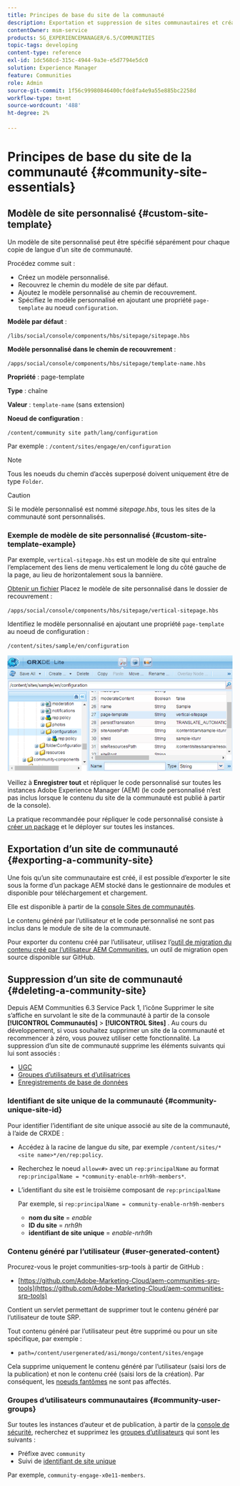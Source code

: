 ```yaml
---
title: Principes de base du site de la communauté
description: Exportation et suppression de sites communautaires et création de modèles de site personnalisés
contentOwner: msm-service
products: SG_EXPERIENCEMANAGER/6.5/COMMUNITIES
topic-tags: developing
content-type: reference
exl-id: 1dc568cd-315c-4944-9a3e-e5d7794e5dc0
solution: Experience Manager
feature: Communities
role: Admin
source-git-commit: 1f56c99980846400cfde8fa4e9a55e885bc2258d
workflow-type: tm+mt
source-wordcount: '488'
ht-degree: 2%

---
```


# Principes de base du site de la communauté {#community-site-essentials}

## Modèle de site personnalisé {#custom-site-template}

Un modèle de site personnalisé peut être spécifié séparément pour chaque copie de langue d’un site de communauté.

Procédez comme suit :

* Créez un modèle personnalisé.
* Recouvrez le chemin du modèle de site par défaut.
* Ajoutez le modèle personnalisé au chemin de recouvrement.
* Spécifiez le modèle personnalisé en ajoutant une propriété `page-template` au noeud `configuration`.

**Modèle par défaut** :

`/libs/social/console/components/hbs/sitepage/sitepage.hbs`

**Modèle personnalisé dans le chemin de recouvrement** :

`/apps/social/console/components/hbs/sitepage/template-name.hbs`

**Propriété** : page-template

**Type** : chaîne

**Valeur** : `template-name` (sans extension)

**Noeud de configuration** :

`/content/community site path/lang/configuration`

Par exemple : `/content/sites/engage/en/configuration`

>[!NOTE]
>
>Tous les noeuds du chemin d’accès superposé doivent uniquement être de type `Folder`.

>[!CAUTION]
>
>Si le modèle personnalisé est nommé *sitepage.hbs*, tous les sites de la communauté sont personnalisés.

### Exemple de modèle de site personnalisé {#custom-site-template-example}

Par exemple, `vertical-sitepage.hbs` est un modèle de site qui entraîne l’emplacement des liens de menu verticalement le long du côté gauche de la page, au lieu de horizontalement sous la bannière.

[Obtenir un fichier](assets/vertical-sitepage.hbs)
Placez le modèle de site personnalisé dans le dossier de recouvrement :

`/apps/social/console/components/hbs/sitepage/vertical-sitepage.hbs`

Identifiez le modèle personnalisé en ajoutant une propriété `page-template` au noeud de configuration :

`/content/sites/sample/en/configuration`

![crxde-siteconfiguration](assets/crxde-siteconfiguration.png)

Veillez à **Enregistrer tout** et répliquer le code personnalisé sur toutes les instances Adobe Experience Manager (AEM) (le code personnalisé n’est pas inclus lorsque le contenu du site de la communauté est publié à partir de la console).

La pratique recommandée pour répliquer le code personnalisé consiste à [créer un package](../../help/sites-administering/package-manager.md#creating-a-new-package) et le déployer sur toutes les instances.

## Exportation d’un site de communauté {#exporting-a-community-site}

Une fois qu’un site communautaire est créé, il est possible d’exporter le site sous la forme d’un package AEM stocké dans le gestionnaire de modules et disponible pour téléchargement et chargement.

Elle est disponible à partir de la [console Sites de communautés](sites-console.md#exporting-the-site).

Le contenu généré par l’utilisateur et le code personnalisé ne sont pas inclus dans le module de site de la communauté.

Pour exporter du contenu créé par l’utilisateur, utilisez l’[outil de migration du contenu créé par l’utilisateur AEM Communities](https://github.com/Adobe-Marketing-Cloud/aem-communities-ugc-migration), un outil de migration open source disponible sur GitHub.

## Suppression d’un site de communauté {#deleting-a-community-site}

Depuis AEM Communities 6.3 Service Pack 1, l’icône Supprimer le site s’affiche en survolant le site de la communauté à partir de la console **[!UICONTROL Communautés]** > **[!UICONTROL Sites]** . Au cours du développement, si vous souhaitez supprimer un site de la communauté et recommencer à zéro, vous pouvez utiliser cette fonctionnalité. La suppression d’un site de communauté supprime les éléments suivants qui lui sont associés :

* [UGC](#user-generated-content)
* [Groupes d’utilisateurs et d’utilisatrices](#community-user-groups)
* [Enregistrements de base de données](#database-records)

### Identifiant de site unique de la communauté {#community-unique-site-id}

Pour identifier l’identifiant de site unique associé au site de la communauté, à l’aide de CRXDE :

* Accédez à la racine de langue du site, par exemple `/content/sites/*<site name>*/en/rep:policy`.

* Recherchez le noeud `allow<#>` avec un `rep:principalName` au format `rep:principalName = *community-enable-nrh9h-members*`.

* L’identifiant du site est le troisième composant de `rep:principalName`

  Par exemple, si `rep:principalName = community-enable-nrh9h-members`

   * **nom du site** = *enable*
   * **ID du site** = *nrh9h*
   * **identifiant de site unique** = *enable-nrh9h*

### Contenu généré par l’utilisateur {#user-generated-content}

Procurez-vous le projet communities-srp-tools à partir de GitHub :

* [https://github.com/Adobe-Marketing-Cloud/aem-communities-srp-tools](https://github.com/Adobe-Marketing-Cloud/aem-communities-srp-tools)

Contient un servlet permettant de supprimer tout le contenu généré par l’utilisateur de toute SRP.

Tout contenu généré par l’utilisateur peut être supprimé ou pour un site spécifique, par exemple :

* `path=/content/usergenerated/asi/mongo/content/sites/engage`

Cela supprime uniquement le contenu généré par l’utilisateur (saisi lors de la publication) et non le contenu créé (saisi lors de la création). Par conséquent, les [noeuds fantômes](srp.md#shadownodes) ne sont pas affectés.

### Groupes d’utilisateurs communautaires {#community-user-groups}

Sur toutes les instances d’auteur et de publication, à partir de la [console de sécurité](../../help/sites-administering/security.md), recherchez et supprimez les [groupes d’utilisateurs](users.md) qui sont les suivants :

* Préfixe avec `community`
* Suivi de [identifiant de site unique](#community-unique-site-id)

Par exemple, `community-engage-x0e11-members`.
